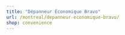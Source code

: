 ```yaml
---
title: "Dépanneur Économique Bravo"
url: /montreal/depanneur-economique-bravo/
shop: convenience
---
```

